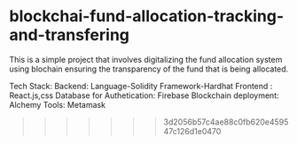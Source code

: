 # blockchai-fund-allocation-tracking-and-transfering

This is a simple project that involves digitalizing the fund allocation system using blochain ensuring the transparency of the fund that is being allocated.

Tech Stack:
Backend:
Language-Solidity
Framework-Hardhat
Frontend :
React.js,css
Database for Authetication:
Firebase
Blockchain deployment:
Alchemy
Tools:
Metamask

> > > > > > > 3d2056b57c4ae88c0fb620e459547c126d1e0470
